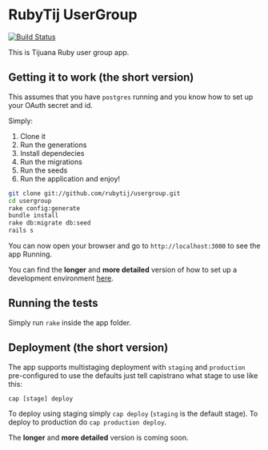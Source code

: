 # RubyTij UserGroup

[![Build Status](https://secure.travis-ci.org/rubytij/usergroup.png?branch=master)](http://travis-ci.org/rubytij/usergroup)

This is Tijuana Ruby user group app.

## Getting it to work (the short version)
This assumes that you have `postgres` running and you know how to set up your OAuth secret and id.

Simply:

1. Clone it
2. Run the generations
3. Install dependecies
4. Run the migrations
5. Run the seeds
6. Run the application and enjoy!

```sh
git clone git://github.com/rubytij/usergroup.git
cd usergroup
rake config:generate
bundle install
rake db:migrate db:seed
rails s
```
You can now open your browser and go to `http://localhost:3000` to see the app Running.

You can find the **longer** and **more detailed** version of how to set up a development environment [here](https://github.com/rubytij/usergroup/wiki/Setting-up-your-development-environment).

## Running the tests

Simply run `rake` inside the app folder.

## Deployment (the short version)

The app supports multistaging deployment with `staging` and `production` pre-configured to use the defaults just tell capistrano what stage to use like this:

`cap [stage] deploy`

To deploy using staging simply `cap deploy` (`staging` is the default stage).
To deploy to production do `cap production deploy`.

The **longer** and **more detailed** version is coming soon.
